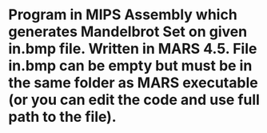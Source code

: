 # Program in MIPS Assembly which generates Mandelbrot Set on given in.bmp file. Written in MARS 4.5. File in.bmp can be empty but must be in the same folder as MARS executable (or you can edit the code and use full path to the file).
